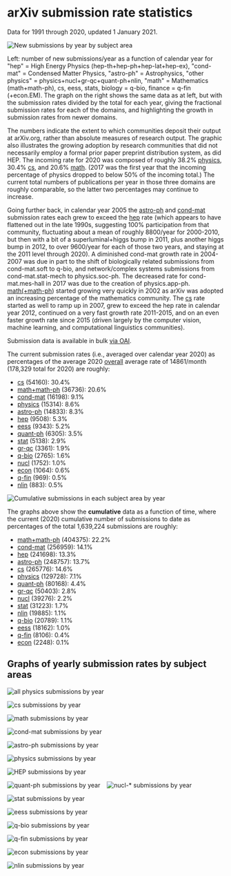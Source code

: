 arXiv submission rate statistics
================================

Data for 1991 through 2020, updated 1 January 2021.

![New submissions by year by subject area](newsubs.png)

Left: number of new submissions/year as a function of calendar year for "hep" = High Energy Physics (hep-th+hep-ph+hep-lat+hep-ex), "cond-mat" = Condensed Matter Physics, "astro-ph" = Astrophysics, "other physics" = physics+nucl+gr-qc+quant-ph+nlin, "math" = Mathematics (math+math-ph), cs, eess, stats, biology = q-bio, finance = q-fin (+econ.EM). The graph on the right shows the same data as at left, but with the submission rates divided by the total for each year, giving the fractional submission rates for each of the domains, and highlighting the growth in submission rates from newer domains.

The numbers indicate the extent to which communities deposit their output at arXiv.org, rather than absolute measures of research output. The graphic also illustrates the growing adoption by research communities that did not necessarily employ a formal prior paper preprint distribution system, as did HEP. The incoming rate for 2020 was composed of roughly 38.2% [physics](#phys_yearly), 30.4% [cs](#cs_yearly), and 20.6% [math](#math_yearly). (2017 was the first year that the incoming percentage of physics dropped to below 50% of the incoming total.) The current total numbers of publications per year in those three domains are roughly comparable, so the latter two percentages may continue to increase.

Going further back, in calendar year 2005 the [astro-ph](#astro-ph_yearly) and [cond-mat](#cond-mat_yearly) submission rates each grew to exceed the [hep](#hep_yearly) rate (which appears to have flattened out in the late 1990s, suggesting 100% participation from that community, fluctuating about a mean of roughly 8800/year for 2000-2010, but then with a bit of a superluminal+higgs bump in 2011, plus another higgs bump in 2012, to over 9600/year for each of those two years, and staying at the 2011 level through 2020). A diminished cond-mat growth rate in 2004-2007 was due in part to the shift of biologically related submissions from cond-mat.soft to q-bio, and network/complex systems submissions from cond-mat.stat-mech to physics.soc-ph. The decreased rate for cond-mat.mes-hall in 2017 was due to the creation of physics.app-ph. [math(+math-ph](#math_yearly)) started growing very quickly in 2002 as arXiv was adopted an increasing percentage of the mathematics community. The [cs](#cs_yearly) rate started as well to ramp up in 2007, grew to exceed the hep rate in calendar year 2012, continued on a very fast growth rate 2011-2015, and on an even faster growth rate since 2015 (driven largely by the computer vision, machine learning, and computational linguistics communities).

Submission data is available in bulk [via OAI](../../oa).

The current submission rates (i.e., averaged over calendar year 2020) as percentages of the average 2020 [overall](http://arxiv.org/stats/monthly_submissions) average rate of 14861/month (178,329 total for 2020) are roughly:

*   [cs](#cs_yearly) (54160): 30.4%
*   [math+math-ph](#math_yearly) (36736): 20.6%
*   [cond-mat](#cond-mat_yearly) (16198): 9.1%
*   [physics](#physics_yearly) (15314): 8.6%
*   [astro-ph](#astro-ph_yearly) (14833): 8.3%
*   [hep](#hep_yearly) (9508): 5.3%
*   [eess](#eess_yearly) (9343): 5.2%
*   [quant-ph](#quant-ph_gr-qc_yearly) (6305): 3.5%
*   [stat](#stat_yearly) (5138): 2.9%
*   [gr-qc](#quant-ph_gr-qc_yearly) (3361): 1.9%
*   [q-bio](#q-bio_yearly) (2765): 1.6%
*   [nucl](#nucl_yearly) (1752): 1.0%
*   [econ](#econ_yearly) (1064): 0.6%
*   [q-fin](#q-fin_yearly) (969): 0.5%
*   [nlin](#nlin_yearly) (883): 0.5%</li>

![Cumulative submissions in each subject area by year](cumsubs.png)

The graphs above show the **cumulative** data as a function of time, where the current (2020) cumulative number of submissions to date as percentages of the total 1,639,224 submissions are roughly:

*   [math+math-ph](#math_yearly) (404375): 22.2%
*   [cond-mat](#cond-mat_yearly) (256959): 14.1%
*   [hep](#hep_yearly) (241698): 13.3%
*   [astro-ph](#astro-ph_yearly) (248757): 13.7%
*   [cs](#cs_yearly) (265776): 14.6%
*   [physics](#physics_yearly) (129728): 7.1%
*   [quant-ph](#quant-ph_gr-qc_yearly) (80168): 4.4%
*   [gr-qc](#quant-ph_gr-qc_yearly) (50403): 2.8%
*   [nucl](#nucl_yearly) (39276): 2.2%
*   [stat](#stat_yearly) (31223): 1.7%
*   [nlin](#nlin_yearly) (19885): 1.1%
*   [q-bio](#q-bio_yearly) (20789): 1.1%
*   [eess](#eess_yearly) (18162): 1.0%
*   [q-fin](#q-fin_yearly) (8106): 0.4%
*   [econ](#econ_yearly) (2248): 0.1%

Graphs of yearly submission rates by subject areas
--------------------------------------------------

![all physics submissions by year](phys_yearly.png)

<span id="cs_yearly"></span>

![cs submissions by year](cs_yearly.png)

<span id="math_yearly"></span>

![math submissions by year](math_yearly.png)

<span id="cond-mat_yearly"></span>

![cond-mat submissions by year](cond-mat_yearly.png)

<span id="astro-ph_yearly"></span>

![astro-ph submissions by year](astro-ph_yearly.png)

<span id="physics_yearly"></span>

![physics submissions by year](physics_yearly.png)

<span id="hep_yearly"></span>

![HEP submissions by year](hep_yearly.png)

<span id="quant-ph_gr-qc_yearly"></span><span id="nucl_yearly"></span>

![quant-ph submissions by year](quant-ph_gr-qc_yearly.png)    ![nucl-* submissions by year](nucl_yearly.png)

<span id="stat_yearly"></span>

![stat submissions by year](stat_yearly.png)

<span id="eess_yearly"></span>

![eess submissions by year](eess_yearly.png)

<span id="q-bio_yearly"></span>

![q-bio submissions by year](q-bio_yearly.png)

<span id="q-fin_yearly"></span>

![q-fin submissions by year](q-fin_yearly.png)

<span id="econ_yearly"></span>

![econ submissions by year](econ_yearly.png)

<span id="nlin_yearly"></span>

![nlin submissions by year](nlin_yearly.png)

